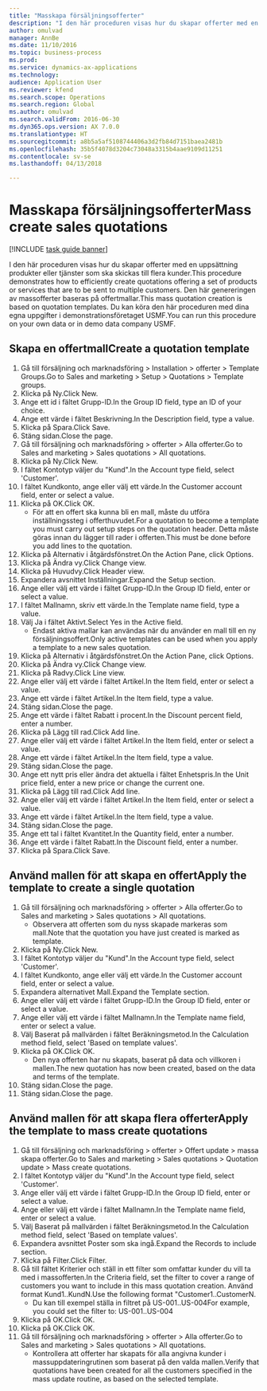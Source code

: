 ```yaml
--- 
title: "Masskapa försäljningsofferter"
description: "I den här proceduren visas hur du skapar offerter med en uppsättning produkter eller tjänster som ska skickas till flera kunder."
author: omulvad
manager: AnnBe
ms.date: 11/10/2016
ms.topic: business-process
ms.prod: 
ms.service: dynamics-ax-applications
ms.technology: 
audience: Application User
ms.reviewer: kfend
ms.search.scope: Operations
ms.search.region: Global
ms.author: omulvad
ms.search.validFrom: 2016-06-30
ms.dyn365.ops.version: AX 7.0.0
ms.translationtype: HT
ms.sourcegitcommit: a8b5a5af5108744406a3d2fb84d7151baea2481b
ms.openlocfilehash: 35b5f4078d3204c73048a3315b4aae9109d11251
ms.contentlocale: sv-se
ms.lasthandoff: 04/13/2018

---
```

# <a name="mass-create-sales-quotations"></a><span data-ttu-id="c9ca6-103">Masskapa försäljningsofferter</span><span class="sxs-lookup"><span data-stu-id="c9ca6-103">Mass create sales quotations</span></span>

[!INCLUDE [task guide banner](../../includes/task-guide-banner.md)]

<span data-ttu-id="c9ca6-104">I den här proceduren visas hur du skapar offerter med en uppsättning produkter eller tjänster som ska skickas till flera kunder.</span><span class="sxs-lookup"><span data-stu-id="c9ca6-104">This procedure demonstrates how to efficiently create quotations offering a set of products or services that are to be sent to multiple customers.</span></span> <span data-ttu-id="c9ca6-105">Den här genereringen av massofferter baseras på offertmallar.</span><span class="sxs-lookup"><span data-stu-id="c9ca6-105">This mass quotation creation is based on quotation templates.</span></span> <span data-ttu-id="c9ca6-106">Du kan köra den här proceduren med dina egna uppgifter i demonstrationsföretaget USMF.</span><span class="sxs-lookup"><span data-stu-id="c9ca6-106">You can run this procedure on your own data or in demo data company USMF.</span></span>


## <a name="create-a-quotation-template"></a><span data-ttu-id="c9ca6-107">Skapa en offertmall</span><span class="sxs-lookup"><span data-stu-id="c9ca6-107">Create a quotation template</span></span>
1. <span data-ttu-id="c9ca6-108">Gå till försäljning och marknadsföring > Installation > offerter > Template Groups.</span><span class="sxs-lookup"><span data-stu-id="c9ca6-108">Go to Sales and marketing > Setup > Quotations > Template groups.</span></span>
2. <span data-ttu-id="c9ca6-109">Klicka på Ny.</span><span class="sxs-lookup"><span data-stu-id="c9ca6-109">Click New.</span></span>
3. <span data-ttu-id="c9ca6-110">Ange ett id i fältet Grupp-ID.</span><span class="sxs-lookup"><span data-stu-id="c9ca6-110">In the Group ID field, type an ID of your choice.</span></span>
4. <span data-ttu-id="c9ca6-111">Ange ett värde i fältet Beskrivning.</span><span class="sxs-lookup"><span data-stu-id="c9ca6-111">In the Description field, type a value.</span></span>
5. <span data-ttu-id="c9ca6-112">Klicka på Spara.</span><span class="sxs-lookup"><span data-stu-id="c9ca6-112">Click Save.</span></span>
6. <span data-ttu-id="c9ca6-113">Stäng sidan.</span><span class="sxs-lookup"><span data-stu-id="c9ca6-113">Close the page.</span></span>
7. <span data-ttu-id="c9ca6-114">Gå till försäljning och marknadsföring > offerter > Alla offerter.</span><span class="sxs-lookup"><span data-stu-id="c9ca6-114">Go to Sales and marketing > Sales quotations > All quotations.</span></span>
8. <span data-ttu-id="c9ca6-115">Klicka på Ny.</span><span class="sxs-lookup"><span data-stu-id="c9ca6-115">Click New.</span></span>
9. <span data-ttu-id="c9ca6-116">I fältet Kontotyp väljer du "Kund".</span><span class="sxs-lookup"><span data-stu-id="c9ca6-116">In the Account type field, select 'Customer'.</span></span>
10. <span data-ttu-id="c9ca6-117">I fältet Kundkonto, ange eller välj ett värde.</span><span class="sxs-lookup"><span data-stu-id="c9ca6-117">In the Customer account field, enter or select a value.</span></span>
11. <span data-ttu-id="c9ca6-118">Klicka på OK.</span><span class="sxs-lookup"><span data-stu-id="c9ca6-118">Click OK.</span></span>
    * <span data-ttu-id="c9ca6-119">För att en offert ska kunna bli en mall, måste du utföra inställningssteg i offerthuvudet.</span><span class="sxs-lookup"><span data-stu-id="c9ca6-119">For a quotation to become a template you must carry out  setup steps on the quotation header.</span></span> <span data-ttu-id="c9ca6-120">Detta måste göras innan du lägger till rader i offerten.</span><span class="sxs-lookup"><span data-stu-id="c9ca6-120">This must be done before you add lines to the quotation.</span></span>   
12. <span data-ttu-id="c9ca6-121">Klicka på Alternativ i åtgärdsfönstret.</span><span class="sxs-lookup"><span data-stu-id="c9ca6-121">On the Action Pane, click Options.</span></span>
13. <span data-ttu-id="c9ca6-122">Klicka på Ändra vy.</span><span class="sxs-lookup"><span data-stu-id="c9ca6-122">Click Change view.</span></span>
14. <span data-ttu-id="c9ca6-123">Klicka på Huvudvy.</span><span class="sxs-lookup"><span data-stu-id="c9ca6-123">Click Header view.</span></span>
15. <span data-ttu-id="c9ca6-124">Expandera avsnittet Inställningar.</span><span class="sxs-lookup"><span data-stu-id="c9ca6-124">Expand the Setup section.</span></span>
16. <span data-ttu-id="c9ca6-125">Ange eller välj ett värde i fältet Grupp-ID.</span><span class="sxs-lookup"><span data-stu-id="c9ca6-125">In the Group ID field, enter or select a value.</span></span>
17. <span data-ttu-id="c9ca6-126">I fältet Mallnamn, skriv ett värde.</span><span class="sxs-lookup"><span data-stu-id="c9ca6-126">In the Template name field, type a value.</span></span>
18. <span data-ttu-id="c9ca6-127">Välj Ja i fältet Aktivt.</span><span class="sxs-lookup"><span data-stu-id="c9ca6-127">Select Yes in the Active field.</span></span>
    * <span data-ttu-id="c9ca6-128">Endast aktiva mallar kan användas när du använder en mall till en ny försäljningsoffert.</span><span class="sxs-lookup"><span data-stu-id="c9ca6-128">Only active templates can be used when you apply a template to a new sales quotation.</span></span>  
19. <span data-ttu-id="c9ca6-129">Klicka på Alternativ i åtgärdsfönstret.</span><span class="sxs-lookup"><span data-stu-id="c9ca6-129">On the Action Pane, click Options.</span></span>
20. <span data-ttu-id="c9ca6-130">Klicka på Ändra vy.</span><span class="sxs-lookup"><span data-stu-id="c9ca6-130">Click Change view.</span></span>
21. <span data-ttu-id="c9ca6-131">Klicka på Radvy.</span><span class="sxs-lookup"><span data-stu-id="c9ca6-131">Click Line view.</span></span>
22. <span data-ttu-id="c9ca6-132">Ange eller välj ett värde i fältet Artikel.</span><span class="sxs-lookup"><span data-stu-id="c9ca6-132">In the Item field, enter or select a value.</span></span>
23. <span data-ttu-id="c9ca6-133">Ange ett värde i fältet Artikel.</span><span class="sxs-lookup"><span data-stu-id="c9ca6-133">In the Item field, type a value.</span></span>
24. <span data-ttu-id="c9ca6-134">Stäng sidan.</span><span class="sxs-lookup"><span data-stu-id="c9ca6-134">Close the page.</span></span>
25. <span data-ttu-id="c9ca6-135">Ange ett värde i fältet Rabatt i procent.</span><span class="sxs-lookup"><span data-stu-id="c9ca6-135">In the Discount percent field, enter a number.</span></span>
26. <span data-ttu-id="c9ca6-136">Klicka på Lägg till rad.</span><span class="sxs-lookup"><span data-stu-id="c9ca6-136">Click Add line.</span></span>
27. <span data-ttu-id="c9ca6-137">Ange eller välj ett värde i fältet Artikel.</span><span class="sxs-lookup"><span data-stu-id="c9ca6-137">In the Item field, enter or select a value.</span></span>
28. <span data-ttu-id="c9ca6-138">Ange ett värde i fältet Artikel.</span><span class="sxs-lookup"><span data-stu-id="c9ca6-138">In the Item field, type a value.</span></span>
29. <span data-ttu-id="c9ca6-139">Stäng sidan.</span><span class="sxs-lookup"><span data-stu-id="c9ca6-139">Close the page.</span></span>
30. <span data-ttu-id="c9ca6-140">Ange ett nytt pris eller ändra det aktuella i fältet Enhetspris.</span><span class="sxs-lookup"><span data-stu-id="c9ca6-140">In the Unit price field, enter a new price or change the current one.</span></span>
31. <span data-ttu-id="c9ca6-141">Klicka på Lägg till rad.</span><span class="sxs-lookup"><span data-stu-id="c9ca6-141">Click Add line.</span></span>
32. <span data-ttu-id="c9ca6-142">Ange eller välj ett värde i fältet Artikel.</span><span class="sxs-lookup"><span data-stu-id="c9ca6-142">In the Item field, enter or select a value.</span></span>
33. <span data-ttu-id="c9ca6-143">Ange ett värde i fältet Artikel.</span><span class="sxs-lookup"><span data-stu-id="c9ca6-143">In the Item field, type a value.</span></span>
34. <span data-ttu-id="c9ca6-144">Stäng sidan.</span><span class="sxs-lookup"><span data-stu-id="c9ca6-144">Close the page.</span></span>
35. <span data-ttu-id="c9ca6-145">Ange ett tal i fältet Kvantitet.</span><span class="sxs-lookup"><span data-stu-id="c9ca6-145">In the Quantity field, enter a number.</span></span>
36. <span data-ttu-id="c9ca6-146">Ange ett värde i fältet Rabatt.</span><span class="sxs-lookup"><span data-stu-id="c9ca6-146">In the Discount field, enter a number.</span></span>
37. <span data-ttu-id="c9ca6-147">Klicka på Spara.</span><span class="sxs-lookup"><span data-stu-id="c9ca6-147">Click Save.</span></span>

## <a name="apply-the-template-to-create-a-single-quotation"></a><span data-ttu-id="c9ca6-148">Använd mallen för att skapa en offert</span><span class="sxs-lookup"><span data-stu-id="c9ca6-148">Apply the template to create a single quotation</span></span>
1. <span data-ttu-id="c9ca6-149">Gå till försäljning och marknadsföring > offerter > Alla offerter.</span><span class="sxs-lookup"><span data-stu-id="c9ca6-149">Go to Sales and marketing > Sales quotations > All quotations.</span></span>
    * <span data-ttu-id="c9ca6-150">Observera att offerten som du nyss skapade markeras som mall.</span><span class="sxs-lookup"><span data-stu-id="c9ca6-150">Note that the quotation you have just created is marked as template.</span></span>  
2. <span data-ttu-id="c9ca6-151">Klicka på Ny.</span><span class="sxs-lookup"><span data-stu-id="c9ca6-151">Click New.</span></span>
3. <span data-ttu-id="c9ca6-152">I fältet Kontotyp väljer du "Kund".</span><span class="sxs-lookup"><span data-stu-id="c9ca6-152">In the Account type field, select 'Customer'.</span></span>
4. <span data-ttu-id="c9ca6-153">I fältet Kundkonto, ange eller välj ett värde.</span><span class="sxs-lookup"><span data-stu-id="c9ca6-153">In the Customer account field, enter or select a value.</span></span>
5. <span data-ttu-id="c9ca6-154">Expandera alternativet Mall.</span><span class="sxs-lookup"><span data-stu-id="c9ca6-154">Expand the Template section.</span></span>
6. <span data-ttu-id="c9ca6-155">Ange eller välj ett värde i fältet Grupp-ID.</span><span class="sxs-lookup"><span data-stu-id="c9ca6-155">In the Group ID field, enter or select a value.</span></span>
7. <span data-ttu-id="c9ca6-156">Ange eller välj ett värde i fältet Mallnamn.</span><span class="sxs-lookup"><span data-stu-id="c9ca6-156">In the Template name field, enter or select a value.</span></span>
8. <span data-ttu-id="c9ca6-157">Välj Baserat på mallvärden i fältet Beräkningsmetod.</span><span class="sxs-lookup"><span data-stu-id="c9ca6-157">In the Calculation method field, select 'Based on template values'.</span></span>
9. <span data-ttu-id="c9ca6-158">Klicka på OK.</span><span class="sxs-lookup"><span data-stu-id="c9ca6-158">Click OK.</span></span>
    * <span data-ttu-id="c9ca6-159">Den nya offerten har nu skapats, baserat på data och villkoren i mallen.</span><span class="sxs-lookup"><span data-stu-id="c9ca6-159">The new quotation has now been created, based on the data and terms of the template.</span></span>  
10. <span data-ttu-id="c9ca6-160">Stäng sidan.</span><span class="sxs-lookup"><span data-stu-id="c9ca6-160">Close the page.</span></span>
11. <span data-ttu-id="c9ca6-161">Stäng sidan.</span><span class="sxs-lookup"><span data-stu-id="c9ca6-161">Close the page.</span></span>

## <a name="apply-the-template-to-mass-create-quotations"></a><span data-ttu-id="c9ca6-162">Använd mallen för att skapa flera offerter</span><span class="sxs-lookup"><span data-stu-id="c9ca6-162">Apply the template to mass create quotations</span></span>
1. <span data-ttu-id="c9ca6-163">Gå till försäljning och marknadsföring > offerter > Offert update > massa skapa offerter.</span><span class="sxs-lookup"><span data-stu-id="c9ca6-163">Go to Sales and marketing > Sales quotations > Quotation update > Mass create quotations.</span></span>
2. <span data-ttu-id="c9ca6-164">I fältet Kontotyp väljer du "Kund".</span><span class="sxs-lookup"><span data-stu-id="c9ca6-164">In the Account type field, select 'Customer'.</span></span>
3. <span data-ttu-id="c9ca6-165">Ange eller välj ett värde i fältet Grupp-ID.</span><span class="sxs-lookup"><span data-stu-id="c9ca6-165">In the Group ID field, enter or select a value.</span></span>
4. <span data-ttu-id="c9ca6-166">Ange eller välj ett värde i fältet Mallnamn.</span><span class="sxs-lookup"><span data-stu-id="c9ca6-166">In the Template name field, enter or select a value.</span></span>
5. <span data-ttu-id="c9ca6-167">Välj Baserat på mallvärden i fältet Beräkningsmetod.</span><span class="sxs-lookup"><span data-stu-id="c9ca6-167">In the Calculation method field, select 'Based on template values'.</span></span>
6. <span data-ttu-id="c9ca6-168">Expandera avsnittet Poster som ska ingå.</span><span class="sxs-lookup"><span data-stu-id="c9ca6-168">Expand the Records to include section.</span></span>
7. <span data-ttu-id="c9ca6-169">Klicka på Filter.</span><span class="sxs-lookup"><span data-stu-id="c9ca6-169">Click Filter.</span></span>
8. <span data-ttu-id="c9ca6-170">Gå till fältet Kriterier och ställ in ett filter som omfattar kunder du vill ta med i massofferten.</span><span class="sxs-lookup"><span data-stu-id="c9ca6-170">In the Criteria field, set the filter to cover a range of customers you want to include in this mass quotation creation.</span></span> <span data-ttu-id="c9ca6-171">Använd format Kund1..KundN.</span><span class="sxs-lookup"><span data-stu-id="c9ca6-171">Use the following format "Customer1..CustomerN.</span></span>
    * <span data-ttu-id="c9ca6-172">Du kan till exempel ställa in filtret på US-001..US-004</span><span class="sxs-lookup"><span data-stu-id="c9ca6-172">For example, you could set the filter to: US-001..US-004</span></span>  
9. <span data-ttu-id="c9ca6-173">Klicka på OK.</span><span class="sxs-lookup"><span data-stu-id="c9ca6-173">Click OK.</span></span>
10. <span data-ttu-id="c9ca6-174">Klicka på OK.</span><span class="sxs-lookup"><span data-stu-id="c9ca6-174">Click OK.</span></span>
11. <span data-ttu-id="c9ca6-175">Gå till försäljning och marknadsföring > offerter > Alla offerter.</span><span class="sxs-lookup"><span data-stu-id="c9ca6-175">Go to Sales and marketing > Sales quotations > All quotations.</span></span>
    * <span data-ttu-id="c9ca6-176">Kontrollera att offerter har skapats för alla angivna kunder i massuppdateringrutinen som baserat på den valda mallen.</span><span class="sxs-lookup"><span data-stu-id="c9ca6-176">Verify that quotations have been created for all the customers specified in the mass update routine, as based on the selected template.</span></span>  


